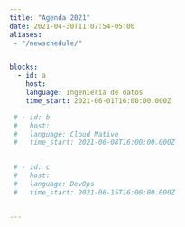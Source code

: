 ```yaml
---
title: "Agenda 2021"
date: 2021-04-30T11:07:54-05:00
aliases: 
 - "/newschedule/"


blocks: 
  - id: a
    host: 
    language: Ingeniería de datos
    time_start: 2021-06-01T16:00:00.000Z

 # - id: b
 #   host:
 #   language: Cloud Native
 #   time_start: 2021-06-08T16:00:00.000Z
    

 # - id: c
 #   host: 
 #   language: DevOps
 #   time_start: 2021-06-15T16:00:00.000Z


---
```




